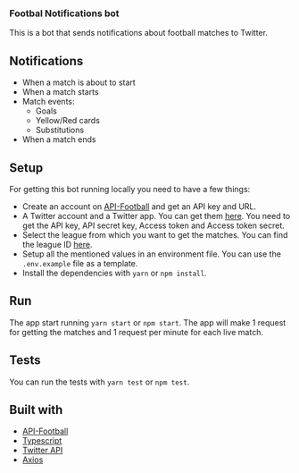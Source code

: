 ### Footbal Notifications bot

This is a bot that sends notifications about football matches to Twitter.

## Notifications

- When a match is about to start
- When a match starts
- Match events:
  - Goals
  - Yellow/Red cards
  - Substitutions
- When a match ends

## Setup

For getting this bot running locally you need to have a few things:

- Create an account on [API-Football](https://www.api-football.com/) and get an API key and URL.
- A Twitter account and a Twitter app. You can get them [here](https://developer.twitter.com). You need to get the API key, API secret key, Access token and Access token secret.
- Select the league from which you want to get the matches. You can find the league ID [here](https://dashboard.api-football.com/soccer/ids).
- Setup all the mentioned values in an environment file. You can use the `.env.example` file as a template.
- Install the dependencies with `yarn` or `npm install`.

## Run

The app start running `yarn start` or `npm start`.
The app will make 1 request for getting the matches and 1 request per minute for each live match.

## Tests

You can run the tests with `yarn test` or `npm test`.

## Built with

- [API-Football](https://www.api-football.com)
- [Typescript](https://www.typescriptlang.org)
- [Twitter API](https://github.com/plhery/node-twitter-api-v2#readme)
- [Axios](<[axios](https://axios-http.com/docs/intro)>)
